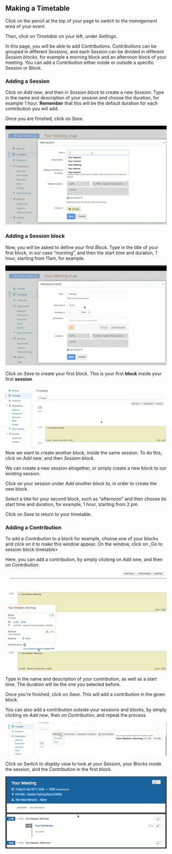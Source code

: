 ## Making a Timetable

Click on the pencil at the top of your page to _switch to the management area_ of your event.

Then, click on _Timetable_ on your left, under _Settings_.

In this page, you will be able to add _Contributions_. 
Contributions can be grouped in different _Sessions_, and 
each Session can be divided in different _Session blocks_, 
for example a morning block and an afternoon block of your meeting.
You can add a Contribution either inside or outside a specific Session or Block.

### Adding a Session

Click on _Add new_, and then in _Session block_ to create a new _Session_.
Type in the name and description of your session and choose the duration, for example 1 hour. 
**Remember** that this will be the default duration for each contribution you will add.

Once you are finished, click on _Save_.

![](/assets/session-meeting.png)

### Adding a Session block

Now, you will be asked to define your first _Block_.
Type in the title of your first block, in our case “morning”, and then the start time and duration, 1 hour, starting from 11am, for example.

![](/assets/add-session-block-meeting.png)

Click on _Save_ to create your first block. This is your first **block** inside your first **session**.

![](/assets/block-in-session.png)

Now we want to create another block, inside the same session.
To do this, click on _Add new_, and then _Session block_. 


We can create a new session altogether, or simply create a new block to our existing session. 

Click on your session under _Add another block to_, in order to create the new block. 

Select a title for your second block, such as “afternoon” and then choose its start time and duration, for example, 1 hour, starting from 2 pm.

Click on _Save_ to return to your timetable.

### Adding a Contribution

To add a _Contribution_ to a block for example, choose one of your blocks and click on it to make this window appear. 
On the window, click on _Go to session block timetable>

Here, you can add a contribution, by simply clicking on _Add new_, and then on _Contribution_.

![](/assets/contribution-meeting.png)

Type in the name and description of your contribution, as well as a start time. The duration will be the one you selected before.

Once you’re finished, click on _Save_. This will add a contribution in the given block.

You can also add a contribution outside your sessions and blocks, by simply clicking on _Add new_, then on _Contribution_, and repeat the process.

![](/assets/add-contribution-meeting.png)

Click on _Switch to display view_ to look at your Session, your Blocks inside the session, and the Contribution in the first block.

![](/assets/result-timetable-meeting.png)
